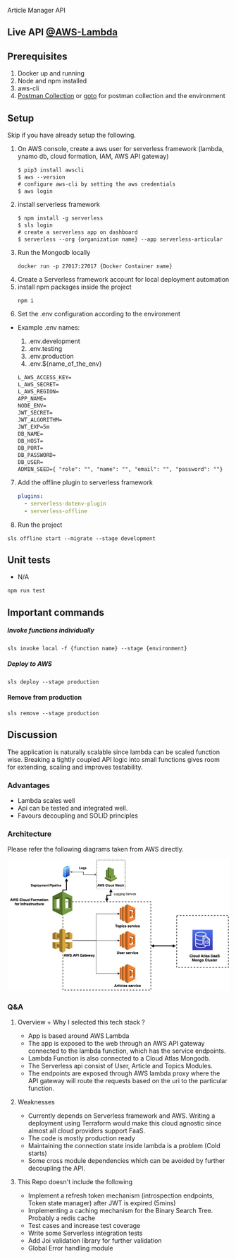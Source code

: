 Article Manager API

## Live API [@AWS-Lambda](https://lu7tk88ba2.execute-api.ap-south-1.amazonaws.com/production/v1)
## Prerequisites 
1. Docker up and running
2. Node and npm installed
3. aws-cli
4. [Postman Collection](https://documenter.getpostman.com/view/2822837/T1DnixyL) or [goto](./_/)  for postman
 collection and the environment

## Setup
Skip if you have already setup the following.
1. On AWS console, create a aws user for serverless framework (lambda, ynamo db, cloud formation, IAM, AWS API gateway)
    ````shell script
    $ pip3 install awscli
    $ aws --version
    # configure aws-cli by setting the aws credentials 
    $ aws login 
    ````
2. install serverless framework
    ```shell script
    $ npm install -g serverless
    $ sls login
    # create a serverless app on dashboard   
    $ serverless --org {organization name} --app serverless-articular
    ```
3. Run the Mongodb locally
    ```shell script
    docker run -p 27017:27017 {Docker Container name}
    ```
4. Create a Serverless framework account for local deployment automation 
5. install npm packages inside the project
    ```shell script
    npm i
    ```
6. Set the .env configuration according to the environment
- Example .env names:
    1. .env.development
    2. .env.testing
    3. .env.production
    4. .env.${name_of_the_env}

    ```dotenv
    L_AWS_ACCESS_KEY=
    L_AWS_SECRET=
    L_AWS_REGION=
    APP_NAME=
    NODE_ENV=
    JWT_SECRET=
    JWT_ALGORITHM=
    JWT_EXP=5m
    DB_NAME=
    DB_HOST=
    DB_PORT=
    DB_PASSWORD=
    DB_USER=
    ADMIN_SEED={ "role": "", "name": "", "email": "", "password": ""}
    ```
    
7. Add the offline plugin to serverless framework 
    ```yaml
    plugins:
      - serverless-dotenv-plugin
      - serverless-offline
    ```
8. Run the project
```shell script
sls offline start --migrate --stage development 
```  
## Unit tests
- N/A 
```shell script
npm run test
```
## Important commands
   
##### Invoke functions individually  
```shell script
sls invoke local -f {function name} --stage {environment} 
```
##### Deploy to AWS
```shell script
sls deploy --stage production
```

#### Remove from production
```shell script
sls remove --stage production
```

## Discussion

 The application is naturally scalable since lambda can be scaled function wise. Breaking a tightly coupled API logic
  into small functions gives room for extending, scaling and improves testability.
  
### Advantages
* Lambda scales well
* Api can be tested and integrated well.
* Favours decoupling and SOLID principles

### Architecture

Please refer the following diagrams taken from AWS directly. 

<img src="_/serverless%20diagram.jpg"/>

### Q&A

1. Overview + Why I selected this tech stack ? 

     * App is based around AWS Lambda
     * The app is exposed to the web through an AWS API gateway connected to the lambda function, which has the service
      endpoints.
     * Lambda Function is also connected to a Cloud Atlas Mongodb. 
     * The Serverless api consist of User, Article and Topics Modules.
     * The endpoints are exposed through AWS lambda proxy where the API gateway will route the requests based on the uri
      to the particular function.
  
2. Weaknesses
   
     * Currently depends on Serverless framework and AWS. Writing a deployment using Terraform would make this cloud
      agnostic since almost all cloud providers support FaaS.
     * The code is mostly production ready
     * Maintaining the connection state inside lambda is a problem (Cold starts)
     * Some cross module dependencies which can be avoided by further decoupling the API.
     
3. This Repo doesn't include the following

    * Implement a refresh token mechanism (introspection endpoints, Token state manager) after JWT is expired (5mins)
    * Implementing a caching mechanism for the Binary Search Tree. Probably a redis cache
    * Test cases and increase test coverage
    * Write some Serverless integration tests
    * Add Joi validation library for further validation
    * Global Error handling module
